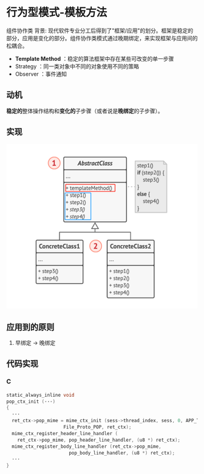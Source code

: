 # 行为型模式-模板方法
组件协作类
背景: 现代软件专业分工后得到了"框架/应用"的划分。框架是稳定的部分，应用是变化的部分。组件协作类模式通过晚期绑定，来实现框架与应用间的松耦合。
- **Template Method** ：稳定的算法框架中存在某些可改变的单一步骤
- Strategy ：同一类对象中不同的对象使用不同的策略
- Observer ：事件通知
## 动机
**稳定的**整体操作结构和**变化的**子步骤（或者说是**晚绑定**的子步骤）。
## 实现
![UML](pics/39_TemplateMethod_UML.png)
## 应用到的原则
1. 早绑定 -> 晚绑定
## 代码实现
### C
``` C
static_always_inline void
pop_ctx_init (···)
{
  ···
  ret_ctx->pop_mime = mime_ctx_init (sess->thread_index, sess, 0, APP_TYPE_POP,
				     File_Proto_POP, ret_ctx);
  mime_ctx_register_header_line_handler (
    ret_ctx->pop_mime, pop_header_line_handler, (u8 *) ret_ctx);
  mime_ctx_register_body_line_handler (ret_ctx->pop_mime,
				       pop_body_line_handler, (u8 *) ret_ctx);
  ···
}
```